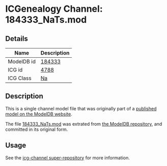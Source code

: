 # ICGenealogy Channel: 184333\_NaTs.mod

## Details

Name | Description
---- | -----------
ModelDB id | [184333](http://senselab.med.yale.edu/ModelDB/ShowModel.cshtml?model=184333)
ICG id | [4788](http://icg.neurotheory.ox.ac.uk/channels/2/4788)
ICG Class | [Na](http://icg.neurotheory.ox.ac.uk/channels/2)

## Description

This is a single channel model file that was originally part of a [published model on the ModelDB website](http://senselab.med.yale.edu/mModelDB/ShowModel.cshtml?model=184333).

The file [184333\_NaTs.mod](184333_NaTs.mod) was extrated from [the ModelDB repository](http://senselab.med.yale.edu/ModelDB/ShowModel.cshtml?model=184333), and committed in its original form.

## Usage

See the [icg-channel super-repository](https://github.com/icgenealogy/icg-channels) for more information.